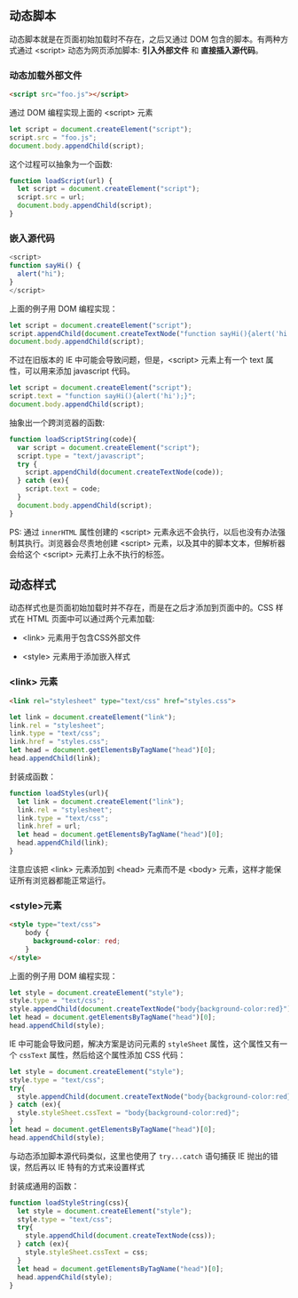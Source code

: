 ## 动态脚本

动态脚本就是在页面初始加载时不存在，之后又通过 DOM 包含的脚本。有两种方式通过 \<script> 动态为网页添加脚本: **引入外部文件** 和 **直接插入源代码**。

### 动态加载外部文件

```html
<script src="foo.js"></script>
```

通过 DOM 编程实现上面的 \<script> 元素

```js
let script = document.createElement("script");
script.src = "foo.js";
document.body.appendChild(script);
```

这个过程可以抽象为一个函数:

```js
function loadScript(url) {
  let script = document.createElement("script");
  script.src = url;
  document.body.appendChild(script);
}
```

### 嵌入源代码

```js
<script>
function sayHi() {
  alert("hi");
} 
</script>
```

上面的例子用 DOM 编程实现：

```js
let script = document.createElement("script"); 
script.appendChild(document.createTextNode("function sayHi(){alert('hi');}")); 
document.body.appendChild(script);
```

不过在旧版本的 IE 中可能会导致问题，但是，\<script> 元素上有一个 text 属性，可以用来添加 javascript 代码。

```js
let script = document.createElement("script"); 
script.text = "function sayHi(){alert('hi');}"; 
document.body.appendChild(script);
```

抽象出一个跨浏览器的函数:

```js
function loadScriptString(code){
  var script = document.createElement("script");
  script.type = "text/javascript";
  try {
    script.appendChild(document.createTextNode(code));
  } catch (ex){
    script.text = code;
  }
  document.body.appendChild(script);
}
```

PS: 通过 `innerHTML` 属性创建的 \<script> 元素永远不会执行，以后也没有办法强制其执行。浏览器会尽责地创建 \<script> 元素，以及其中的脚本文本，但解析器会给这个 \<script> 元素打上永不执行的标签。


## 动态样式

动态样式也是页面初始加载时并不存在，而是在之后才添加到页面中的。CSS 样式在 HTML 页面中可以通过两个元素加载:

- \<link> 元素用于包含CSS外部文件

- \<style> 元素用于添加嵌入样式


### \<link> 元素

```html
<link rel="stylesheet" type="text/css" href="styles.css">
```

```js
let link = document.createElement("link");
link.rel = "stylesheet";
link.type = "text/css";
link.href = "styles.css";
let head = document.getElementsByTagName("head")[0];
head.appendChild(link);
```

封装成函数：

```js
function loadStyles(url){
  let link = document.createElement("link");
  link.rel = "stylesheet";
  link.type = "text/css";
  link.href = url;
  let head = document.getElementsByTagName("head")[0];
  head.appendChild(link);
}
```

注意应该把 \<link> 元素添加到 \<head> 元素而不是 \<body> 元素，这样才能保证所有浏览器都能正常运行。


### \<style>元素

```html
<style type="text/css">
    body {
      background-color: red;
    }
</style>
```

上面的例子用 DOM 编程实现：

```js
let style = document.createElement("style");
style.type = "text/css"; 
style.appendChild(document.createTextNode("body{background-color:red}")); 
let head = document.getElementsByTagName("head")[0]; 
head.appendChild(style);
```

IE 中可能会导致问题，解决方案是访问元素的 `styleSheet` 属性，这个属性又有一个 `cssText` 属性，然后给这个属性添加 CSS 代码：

```js
let style = document.createElement("style"); 
style.type = "text/css";
try{
  style.appendChild(document.createTextNode("body{background-color:red}"));
} catch (ex){
  style.styleSheet.cssText = "body{background-color:red}";
}
let head = document.getElementsByTagName("head")[0];
head.appendChild(style);
```

与动态添加脚本源代码类似，这里也使用了 ```try...catch``` 语句捕获 IE 抛出的错误，然后再以 IE 特有的方式来设置样式

封装成通用的函数：

```js
function loadStyleString(css){
  let style = document.createElement("style"); 
  style.type = "text/css";
  try{
    style.appendChild(document.createTextNode(css));
  } catch (ex){
    style.styleSheet.cssText = css;
  }
  let head = document.getElementsByTagName("head")[0];
  head.appendChild(style);
}
```





